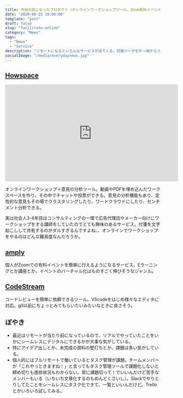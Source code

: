 ```yaml
---
title: 今日の気になったプロダクト（オンラインワークショップツール、Zoom有料イベント、コードレビュー）
date: "2020-06-25 10:00:00"
template: "post"
draft: false
slug: "facilitate-online"
category: "News"
tags:
  - "News"
  - "Service"
description: "リモートになるといろんなサービスが出てくる。対面ワークを片っ端からリモートに置き換えたら？と考えるといろんなサービスが思いつく"
socialImage: "/media/everydaynews.jpg"
---
```


## [Howspace](https://www.howspace.com/)

<iframe width="560" height="315" src="https://www.youtube.com/embed/ZD7QkCV0UTw" frameborder="0" allow="accelerometer; autoplay; encrypted-media; gyroscope; picture-in-picture" allowfullscreen></iframe>


オンラインワークショップ＋意見の分析ツール。動画やPDFを埋め込んだワークスペースを作り、その中でチャットや投票ができる。意見の分析機能もあり、定性的な意見もその場でクラスタリングしたり、ワードクラウドにしたり、センチメント分析できる。

実は社会人3-4年目はコンサルティングの一環で広告代理店やメーカー向けにワークショップをする講師をしていたのでとても興味のあるサービス。付箋を文字起こしして共有するのがダルすぎるんですよね、、オンラインでワークショップをやるのはどんな難易度なんだろうか。

## [amply](https://amply.jp/)
個人がZoomでの有料イベントを簡単に行えるようになるサービス。Eラーニングとか講座とか、イベントのバーチャル化はものすごく伸びそうなジャンル。

## [CodeStream](https://www.codestream.com/)
コードレビューを簡単に依頼できるツール。VScodeをはじめ様々なエディタに対応。git以前にちょっとみてもらいたいみたいなときに良さそう。

## ぼやき
- 最近はリモートが当たり前になっているので、リアルでやっていたことをいかにシームレスにデジタルにできるかが大事な気がしている。
- 特にアイデア出しとか、未完成の資料の壁打ちとか、課題は多い気がしている。
- 個人的にはフルリモートで働いているとタスク管理が課題。チームメンバーが「これやっときますね！」と言ってもタスク管理ツールで課題化しないと締め切りも進捗状況もわからない。常に課題切って！でいいんだけど苦手なメンバーもいる（いちいち文章化するのもめんどくさいし）。Slackでやりとりしてたことをシームレスにタスク化できて、一覧といいんだけど。Trelloとかいろいろ試してみる。